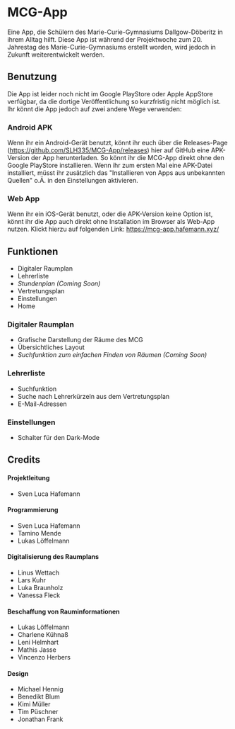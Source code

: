 # MCG-App
Eine App, die Schülern des Marie-Curie-Gymnasiums Dallgow-Döberitz in ihrem Alltag hilft.
Diese App ist während der Projektwoche zum 20. Jahrestag des Marie-Curie-Gymnasiums erstellt worden, wird jedoch in Zukunft weiterentwickelt werden.

## Benutzung
Die App ist leider noch nicht im Google PlayStore oder Apple AppStore verfügbar, da die dortige Veröffentlichung so kurzfristig nicht möglich ist. Ihr könnt die App jedoch auf zwei andere Wege verwenden:

### Android APK
Wenn ihr ein Android-Gerät benutzt, könnt ihr euch über die Releases-Page (https://github.com/SLH335/MCG-App/releases) hier auf GitHub eine APK-Version der App herunterladen. So könnt ihr die MCG-App direkt ohne den Google PlayStore installieren. Wenn ihr zum ersten Mal eine APK-Datei installiert, müsst ihr zusätzlich das "Installieren von Apps aus unbekannten Quellen" o.Ä. in den Einstellungen aktivieren.

### Web App
Wenn ihr ein iOS-Gerät benutzt, oder die APK-Version keine Option ist, könnt ihr die App auch direkt ohne Installation im Browser als Web-App nutzen. Klickt hierzu auf folgenden Link: https://mcg-app.hafemann.xyz/

## Funktionen
- Digitaler Raumplan
- Lehrerliste
- *Stundenplan (Coming Soon)*
- Vertretungsplan
- Einstellungen
- Home

### Digitaler Raumplan
- Grafische Darstellung der Räume des MCG
- Übersichtliches Layout
- *Suchfunktion zum einfachen Finden von Räumen (Coming Soon)*

### Lehrerliste
- Suchfunktion
- Suche nach Lehrerkürzeln aus dem Vertretungsplan
- E-Mail-Adressen

### Einstellungen
- Schalter für den Dark-Mode

## Credits

#### Projektleitung
- Sven Luca Hafemann

#### Programmierung
- Sven Luca Hafemann
- Tamino Mende
- Lukas Löffelmann

#### Digitalisierung des Raumplans
- Linus Wettach
- Lars Kuhr
- Luka Braunholz
- Vanessa Fleck

#### Beschaffung von Rauminformationen
- Lukas Löffelmann
- Charlene Kühnaß
- Leni Helmhart
- Mathis Jasse
- Vincenzo Herbers

#### Design
- Michael Hennig
- Benedikt Blum
- Kimi Müller
- Tim Püschner
- Jonathan Frank
